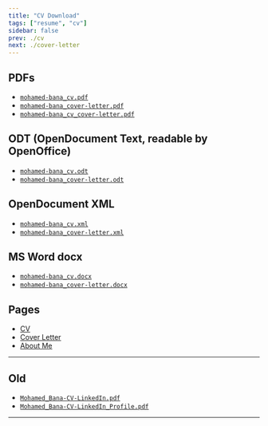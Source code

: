 ```yaml
---
title: "CV Download"
tags: ["resume", "cv"]
sidebar: false
prev: ./cv
next: ./cover-letter
---
```


## PDFs

* [`mohamed-bana_cv.pdf`](./download/mohamed-bana_cv.pdf)
* [`mohamed-bana_cover-letter.pdf`](./download/mohamed-bana_cover-letter.pdf)
* [`mohamed-bana_cv_cover-letter.pdf`](./download/mohamed-bana_cv_cover-letter.pdf)

## ODT (OpenDocument Text, readable by OpenOffice)

* [`mohamed-bana_cv.odt`](./download/mohamed-bana_cv.odt)
* [`mohamed-bana_cover-letter.odt`](./download/mohamed-bana_cover-letter.odt)

## OpenDocument XML

* [`mohamed-bana_cv.xml`](./download/mohamed-bana_cv.xml)
* [`mohamed-bana_cover-letter.xml`](./download/mohamed-bana_cover-letter.xml)

## MS Word docx

* [`mohamed-bana_cv.docx`](./download/mohamed-bana_cv.docx)
* [`mohamed-bana_cover-letter.docx`](./download/mohamed-bana_cover-letter.docx)

## Pages

* [CV](./cv)
* [Cover Letter](./cover-letter)
* [About Me](./about-me)

---

## Old

* [`Mohamed_Bana-CV-LinkedIn.pdf`](./download/Mohamed_Bana-CV-LinkedIn.pdf)
* [`Mohamed_Bana-CV-LinkedIn_Profile.pdf`](./download/Mohamed_Bana-CV-LinkedIn_Profile.pdf)

---

<!-- <router-link
    v-for="download in downloads"
    v-bind:key="post.path"
    :to="post.path"
    tag="div"><h2><a>{{ post.title }}</a></h2><div class="date">{{ format_date(post.frontmatter.date) }}</div>
</router-link> -->

<!-- <ul id="cv-download">
  <li v-for="(item, index) in downloads">
    {{ index }} - {{ item }}
  </li>
</ul>

<script>
// const LOCALE = 'en-US';
const LOCALE = 'en-GB';
const LOCALE_OPTIONS  = { weekday: 'long', year: 'numeric', month: 'long', day: 'numeric' };

export default {
    methods: {
        format_date(date) {
            return new Date(date).toLocaleDateString(LOCALE, LOCALE_OPTIONS);
        }
    },
    computed: {
        downloads() {
            console.log('this.$site=%O', this.$site);
            console.log('this.$site.pages=%O', this.$site.pages);
            return this.$site;

            // const sorted_desc = this.$site.pages.filter((page) => {
            //     console.log('page=%O', page);
            //     console.log('page.path=%O', page.path);
            //     // console.log('page.path=', page.path);
            //     return page.path.startsWith("/blog/");
            // }).filter((page) => {
            //     console.log('page.frontmatter.type=%O', frontmatter.type);
            //     return page.frontmatter.type === 'post';
            // }).sort((a,b) => {
            //     return new Date(b.frontmatter.date) - new Date(a.frontmatter.date);
            // });
            // console.log('sorted_desc=%O', sorted_desc);
            // return sorted_desc;
        }
    },
}
</script> -->
